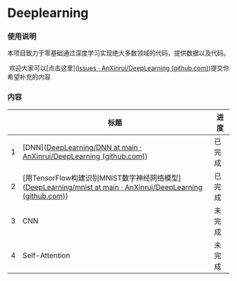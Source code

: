 # Deeplearning

###  使用说明

​	本项目致力于零基础通过深度学习实现绝大多数领域的代码，提供数据以及代码。

​	欢迎大家可以[点击这里]([Issues · AnXinrui/DeepLearning (github.com)](https://github.com/AnXinrui/DeepLearning/issues))提交你希望补充的内容

### 内容

|      | 标题                                                         | 进度   |
| :--- | ------------------------------------------------------------ | ------ |
| 1    | [DNN]([DeepLearning/DNN at main · AnXinrui/DeepLearning (github.com)](https://github.com/AnXinrui/DeepLearning/tree/main/DNN)) | 已完成 |
| 2    | [用TensorFlow构建识别MNIST数字神经网络模型]([DeepLearning/mnist at main · AnXinrui/DeepLearning (github.com)](https://github.com/AnXinrui/DeepLearning/tree/main/mnist)) | 已完成 |
| 3    | CNN                                                          | 未完成 |
| 4    | Self-Attention                                               | 未完成 |

